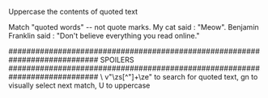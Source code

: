 Uppercase the contents of quoted text

Match "quoted words" -- not quote marks.
My cat said : "Meow".
Benjamin Franklin said : "Don't believe everything you read online."

















############################################################################
SPOILERS
############################################################################
 \ v"\zs[^"]+\ze" to search for quoted text,
gn to visually select next match,
U to uppercase
